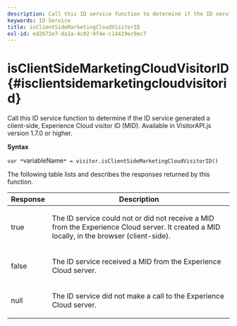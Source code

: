 ```yaml
---
description: Call this ID service function to determine if the ID service generated a client-side, Experience Cloud visitor ID (MID). Available in VisitorAPI.js version 1.7.0 or higher.
keywords: ID Service
title: isClientSideMarketingCloudVisitorID
exl-id: ed2672e7-da1a-4c02-9f4e-c14419ec9ec7
---
```

# isClientSideMarketingCloudVisitorID{#isclientsidemarketingcloudvisitorid}

Call this ID service function to determine if the ID service generated a client-side, Experience Cloud visitor ID (MID). Available in VisitorAPI.js version 1.7.0 or higher.

 **Syntax**

`var *`variableName`* = visitor.isClientSideMarketingCloudVisitorID()`

The following table lists and describes the responses returned by this function.

<table id="table_5D08A5DD6FD04F94818B0E8B790D3136"> 
 <thead> 
  <tr> 
   <th colname="col1" class="entry"> Response </th> 
   <th colname="col2" class="entry"> Description </th> 
  </tr> 
 </thead>
 <tbody> 
  <tr> 
   <td colname="col1"> <p> <span class="codeph"> true</span> </p> </td> 
   <td colname="col2"> <p>The ID service could not or did not receive a MID from the <span class="keyword"> Experience Cloud</span> server. It created a MID locally, in the browser (client-side). </p> </td> 
  </tr> 
  <tr> 
   <td colname="col1"> <p> <span class="codeph"> false</span> </p> </td> 
   <td colname="col2"> <p>The ID service received a MID from the <span class="keyword"> Experience Cloud</span> server. </p> </td> 
  </tr> 
  <tr> 
   <td colname="col1"> <p> <span class="codeph"> null</span> </p> </td> 
   <td colname="col2"> <p>The ID service did not make a call to the <span class="keyword"> Experience Cloud</span> server. </p> </td> 
  </tr> 
 </tbody> 
</table>
